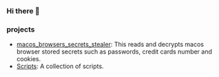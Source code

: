 ### Hi there 👋


### projects
- [macos_browsers_secrets_stealer](https://github.com/timeoutFFFF/macos_browsers_secrets_stealer): This reads and decrypts macos browser stored secrets such as passwords, credit cards number and cookies.
- [Scripts](https://github.com/timeoutFFFF/Scripts): A collection of scripts. 

<!--
**timeoutFFFF/timeoutFFFF** is a ✨ _special_ ✨ repository because its `README.md` (this file) appears on your GitHub profile.

Here are some ideas to get you started:

- 🔭 I’m currently working on ...
- 🌱 I’m currently learning ...
- 👯 I’m looking to collaborate on ...
- 🤔 I’m looking for help with ...
- 💬 Ask me about ...
- 📫 How to reach me: ...
- 😄 Pronouns: ...
- ⚡ Fun fact: ...
-->
